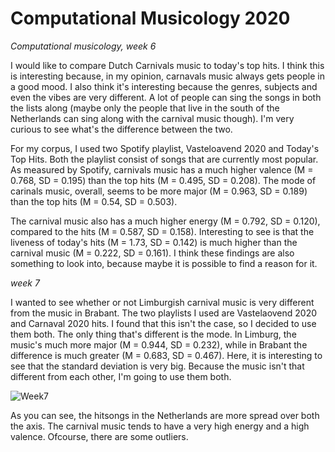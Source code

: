 # Computational Musicology 2020

*Computational musicology, week 6*

I would like to compare Dutch Carnivals music to today's top hits. I think this is interesting because, in my opinion, carnavals music always gets people in a good mood. I also think it's interesting because the genres, subjects and even the vibes are very different. A lot of people can sing the songs in both the lists along (maybe only the people that live in the south of the Netherlands can sing along with the carnival music though). I'm very curious to see what's the difference between the two.

For my corpus, I used two Spotify playlist, Vasteloavend 2020 and Today's Top Hits. Both the playlist consist of songs that are currently most popular. As measured by Spotify, carnivals music has a much higher valence (M = 0.768, SD = 0.195) than the top hits (M = 0.495, SD = 0.208). The mode of carinals music, overall, seems to be more major (M = 0.963, SD = 0.189) than the top hits (M = 0.54, SD = 0.503).

The carnival music also has a much higher energy (M = 0.792, SD = 0.120), compared to the hits (M = 0.587, SD = 0.158). Interesting to see is that the liveness of today's hits (M = 1.73, SD = 0.142) is much higher than the carnival music (M = 0.222, SD = 0.161). I think these findings are also something to look into, because maybe it is possible to find a reason for it.

*week 7*

I wanted to see whether or not Limburgish carnival music is very different from the music in Brabant. The two playlists I used are Vastelaovend 2020 and Carnaval 2020 hits. I found that this isn't the case, so I decided to use them both. The only thing that's different is the mode. In Limburg, the music's much more major (M = 0.944, SD = 0.232), while in Brabant the difference is much greater (M = 0.683, SD = 0.467). Here, it is interesting to see that the standard deviation is very big. Because the music isn't that different from each other, I'm going to use them both.

![Week7](https://dewiboessen.github.com/images/week7.PNG)

As you can see, the hitsongs in the Netherlands are more spread over both the axis. The carnival music tends to have a very high energy and a high valence. Ofcourse, there are some outliers.
